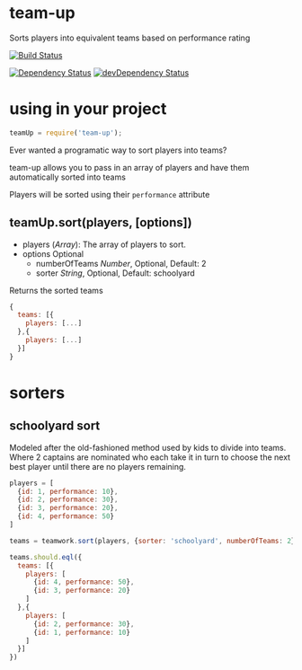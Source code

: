 # team-up

Sorts players into equivalent teams based on performance rating

[![Build Status](https://travis-ci.org/nguyenchr/team-up.svg?branch=master)](https://travis-ci.org/nguyenchr/team-up)

[![Dependency Status](https://david-dm.org/nguyenchr/team-up.png?theme=shields.io)](https://david-dm.org/nguyenchr/team-up)
[![devDependency Status](https://david-dm.org/nguyenchr/team-up/dev-status.png?theme=shields.io)](https://david-dm.org/nguyenchr/team-up#info=devDependencies)

# using in your project

```javascript
teamUp = require('team-up');
```

Ever wanted a programatic way to sort players into teams?

team-up allows you to pass in an array of players and have them automatically sorted into teams

Players will be sorted using their `performance` attribute

## teamUp.sort(players, [options])
* players (*Array*): The array of players to sort.
* options Optional
  * numberOfTeams *Number*, Optional, Default: 2
  * sorter *String*, Optional, Default: schoolyard

Returns the sorted teams
```javascript
{
  teams: [{
    players: [...]
  },{
    players: [...]
  }]
}
```

# sorters

## schoolyard sort

Modeled after the old-fashioned method used by kids to divide into teams.
Where 2 captains are nominated who each take it in turn to choose the next best player
until there are no players remaining.

```javascript
players = [
  {id: 1, performance: 10},
  {id: 2, performance: 30},
  {id: 3, performance: 20},
  {id: 4, performance: 50}
]

teams = teamwork.sort(players, {sorter: 'schoolyard', numberOfTeams: 2});

teams.should.eql({
  teams: [{
    players: [
      {id: 4, performance: 50},
      {id: 3, performance: 20}
    ]
  },{
    players: [
      {id: 2, performance: 30},
      {id: 1, performance: 10}
    ]
  }]
})


```
